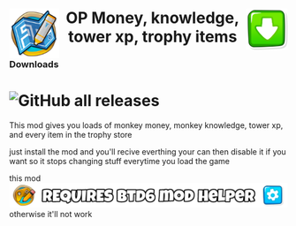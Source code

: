 <h1 align="center">
<a href="https://github.com/BoneheadBreaker/Monkey_Money_Tower_XP_and_Trophy_giver/releases/latest/download/FIRSTMOD.dll">
    <img align="left" alt="Icon" height="90" src="Icon.png">
    <img align="right" alt="Download" height="75" src="https://raw.githubusercontent.com/gurrenm3/BTD-Mod-Helper/master/BloonsTD6%20Mod%20Helper/Resources/DownloadBtn.png">
</a>
OP Money, knowledge, tower xp, trophy items
</h1>

### Downloads
<h1 aling="left"><img alt="GitHub all releases" height="25" src="https://img.shields.io/github/downloads/BoneheadBreaker/Monkey_Money_Tower_XP_and_Trophy_giver/total?label=Total%20Dowloads"></h1>

This mod gives you loads of monkey money, monkey knowledge, tower xp, and every item in the trophy store

just install the mod and you'll recive everthing your can then disable it if you want so it stops changing stuff everytime you load the game

this mod
[![Requires BTD6 Mod Helper](https://raw.githubusercontent.com/gurrenm3/BTD-Mod-Helper/master/banner.png)](https://github.com/gurrenm3/BTD-Mod-Helper#readme)
otherwise it'll not work
